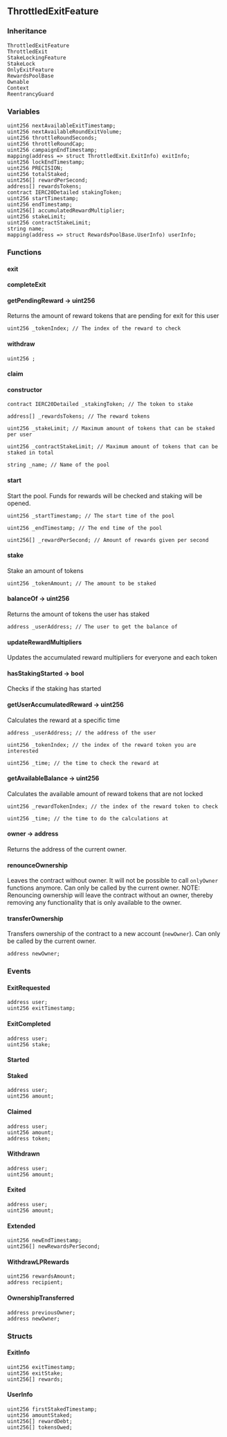 ## ThrottledExitFeature

### Inheritance

```
ThrottledExitFeature
ThrottledExit
StakeLockingFeature
StakeLock
OnlyExitFeature
RewardsPoolBase
Ownable
Context
ReentrancyGuard
```

### Variables

```Solidity
uint256 nextAvailableExitTimestamp;
uint256 nextAvailableRoundExitVolume;
uint256 throttleRoundSeconds;
uint256 throttleRoundCap;
uint256 campaignEndTimestamp;
mapping(address => struct ThrottledExit.ExitInfo) exitInfo;
uint256 lockEndTimestamp;
uint256 PRECISION;
uint256 totalStaked;
uint256[] rewardPerSecond;
address[] rewardsTokens;
contract IERC20Detailed stakingToken;
uint256 startTimestamp;
uint256 endTimestamp;
uint256[] accumulatedRewardMultiplier;
uint256 stakeLimit;
uint256 contractStakeLimit;
string name;
mapping(address => struct RewardsPoolBase.UserInfo) userInfo;
```

### Functions

#### exit

#### completeExit

#### getPendingReward → uint256

Returns the amount of reward tokens that are pending for exit for this user

```Solidity
uint256 _tokenIndex; // The index of the reward to check
```

#### withdraw

```Solidity
uint256 ;
```

#### claim

#### constructor

```Solidity
contract IERC20Detailed _stakingToken; // The token to stake

address[] _rewardsTokens; // The reward tokens

uint256 _stakeLimit; // Maximum amount of tokens that can be staked per user

uint256 _contractStakeLimit; // Maximum amount of tokens that can be staked in total

string _name; // Name of the pool
```

#### start

Start the pool. Funds for rewards will be checked and staking will be opened.

```Solidity
uint256 _startTimestamp; // The start time of the pool

uint256 _endTimestamp; // The end time of the pool

uint256[] _rewardPerSecond; // Amount of rewards given per second
```

#### stake

Stake an amount of tokens

```Solidity
uint256 _tokenAmount; // The amount to be staked
```

#### balanceOf → uint256

Returns the amount of tokens the user has staked

```Solidity
address _userAddress; // The user to get the balance of
```

#### updateRewardMultipliers

Updates the accumulated reward multipliers for everyone and each token

#### hasStakingStarted → bool

Checks if the staking has started

#### getUserAccumulatedReward → uint256

Calculates the reward at a specific time

```Solidity
address _userAddress; // the address of the user

uint256 _tokenIndex; // the index of the reward token you are interested

uint256 _time; // the time to check the reward at
```

#### getAvailableBalance → uint256

Calculates the available amount of reward tokens that are not locked

```Solidity
uint256 _rewardTokenIndex; // the index of the reward token to check

uint256 _time; // the time to do the calculations at
```

#### owner → address

Returns the address of the current owner.

#### renounceOwnership

Leaves the contract without owner. It will not be possible to call
`onlyOwner` functions anymore. Can only be called by the current owner.
NOTE: Renouncing ownership will leave the contract without an owner,
thereby removing any functionality that is only available to the owner.

#### transferOwnership

Transfers ownership of the contract to a new account (`newOwner`).
Can only be called by the current owner.

```Solidity
address newOwner;
```

### Events

#### ExitRequested

```Solidity
address user;
uint256 exitTimestamp;
```

#### ExitCompleted

```Solidity
address user;
uint256 stake;
```

#### Started

#### Staked

```Solidity
address user;
uint256 amount;
```

#### Claimed

```Solidity
address user;
uint256 amount;
address token;
```

#### Withdrawn

```Solidity
address user;
uint256 amount;
```

#### Exited

```Solidity
address user;
uint256 amount;
```

#### Extended

```Solidity
uint256 newEndTimestamp;
uint256[] newRewardsPerSecond;
```

#### WithdrawLPRewards

```Solidity
uint256 rewardsAmount;
address recipient;
```

#### OwnershipTransferred

```Solidity
address previousOwner;
address newOwner;
```

### Structs

#### ExitInfo

```Solidity
uint256 exitTimestamp;
uint256 exitStake;
uint256[] rewards;
```

#### UserInfo

```Solidity
uint256 firstStakedTimestamp;
uint256 amountStaked;
uint256[] rewardDebt;
uint256[] tokensOwed;
```
